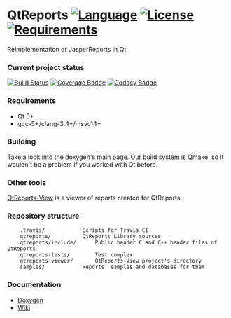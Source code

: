 # QtReports [![Language](https://img.shields.io/badge/language-C++14-blue.svg)](https://github.com/PO-31/QtReports/search?l=cpp) [![License](https://img.shields.io/badge/license-MIT-blue.svg)](https://github.com/PO-31/QtReports/blob/master/LICENSE) [![Requirements](https://img.shields.io/badge/requirements-Qt5-red.svg)](https://github.com/PO-31/QtReports/blob/master/QtReports.pro)
Reimplementation of JasperReports in Qt

### Current project status ###
[![Build Status](https://api.travis-ci.org/PO-31/QtReports.svg?branch=master)](https://travis-ci.org/PO-31/QtReports) [![Coverage Badge](https://po-31.github.io/QtReports/master/badge.svg)](http://po-31.github.io/QtReports/master/) [![Codacy Badge](https://api.codacy.com/project/badge/Grade/592ade065f16400586bd20717d7ac8ee)](https://www.codacy.com/app/drclaws/QtReports?utm_source=github.com&amp;utm_medium=referral&amp;utm_content=PO-31/QtReports&amp;utm_campaign=Badge_Grade)

### Requirements ###
+ Qt 5+
+ gcc-5+/clang-3.4+/msvc14+

### Building ###
Take a look into the doxygen's [main page](http://po-31.github.io/html/). Our build system is Qmake, so it wouldn't be a problem if you worked with Qt before.

### Other tools ###
[QtReports-View](./qtreports-viewer/) is a viewer of reports created for QtReports.

### Repository structure ###
		.travis/			Scripts for Travis CI
		qtreports/			QtReports Library sources
		qtreports/include/		Public header C and C++ header files of QtReports
		qtreports-tests/		Test complex
		qtreports-viewer/		QtReports-View project's directory
		samples/			Reports' samples and databases for them 


### Documentation ###
* [Doxygen](http://po-31.github.io/)
* [Wiki](https://github.com/PO-31/QtReports/wiki)
